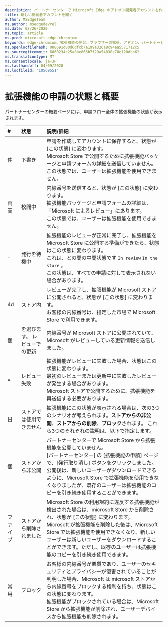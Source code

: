 ```yaml
---
description: パートナーセンターで Microsoft Edge のアドオン開発者アカウントを作成する手順。
title: 新しい開発者アカウントを開く
author: MSEdgeTeam
ms.author: msedgedevrel
ms.date: 02/26/2020
ms.topic: article
ms.prod: microsoft-edge-chromium
keywords: edge-chromium、拡張機能の開発、ブラウザーの拡張、アドオン、パートナーセンター、開発者
ms.openlocfilehash: 008691d80d6dfcb7a199a326a8c94aa5571712c5
ms.sourcegitcommit: 6860234c25a8be863b7f29a54838e78e120dbb62
ms.translationtype: MT
ms.contentlocale: ja-JP
ms.lasthandoff: 04/09/2020
ms.locfileid: "10569551"
---
```

# 拡張機能の申請の状態と概要  

パートナーセンターの概要ページには、申請フロー全体の拡張機能の状態が表示されます。  

| # |  状態 |  説明/詳細 |  
|:--- |:--- |:--- |  
| 件 |  下書き |  申請を作成してアカウントに保存すると、状態が [この状態] に変わります。  <br />  Microsoft Store で公開するために拡張機能パッケージと申請フォームの詳細を送信していません。  <br />  この状態では、ユーザーは拡張機能を使用できません。  |  
| 両面|  校閲中 |  内線番号を送信すると、状態が [この状態] に変わります。  <br />  拡張機能パッケージと申請フォームの詳細は、「Microsoft によるレビュー」にあります。  <br />  この状態では、ユーザーは拡張機能を使用できません。  |  
| -|  発行を待機中 |  拡張機能のレビューが正常に完了し、拡張機能を Microsoft Store に公開する準備ができたら、状態はこの状態に変わります。  <br />  これは、との間の中間状態です `In review` `In the store` 。  <br />  この状態は、すべての申請に対して表示されない場合があります。  |  
| 4d|  ストア内 |  レビューが完了し、拡張機能が Microsoft ストアに公開されると、状態が [この状態] に変わります。  <br />  お客様の内線番号は、指定した市場で Microsoft Store で利用できます。  |  
| 個 |  を選びます。  レビューでの更新 |  内線番号が Microsoft ストアに公開されていて、Microsoft がレビューしている更新情報を送信しました。  |  
| = |  レビュー失敗 |  拡張機能がレビューに失敗した場合、状態はこの状態に変わります。  <br />  最初のレビューまたは更新中に失敗したレビューが発生する場合があります。  <br />  Microsoft ストアで公開するために、拡張機能を再送信する必要があります。  |  
| 日 |  ストアでは使用できません |  拡張機能にこの状態が表示される場合は、次の3つのシナリオが考えられます。**ストアからの非公開**、**ストアからの削除**、**ブロック**されます。  これら3つのそれぞれの説明は、以下で指定します。  |  
| 個 |  ストアから非公開 |  パートナーセンターで Microsoft Store から拡張機能を公開していません。  <br />  [パートナーセンター] の [拡張機能の申請] ページで、[発行取り消し] ボタンをクリックしました。  <br />  公開後は、新しいユーザーがダウンロードできるように、Microsoft Store で拡張機能を使用できなくなりましたが、既存のユーザーは拡張機能のコピーを引き続き使用することができます。  |  
| ファイブ |  ストアから削除されました |  Microsoft Store の利用規約に違反する拡張機能が検出された場合は、microsoft Store から削除され、状態が [この状態] に変わります。  <br />  Microsoft が拡張機能を削除した後は、Microsoft Store では拡張機能を使用できなくなり、新しいユーザーは新しいユーザーをダウンロードすることができます。ただし、既存のユーザーは拡張機能のコピーを引き続き使用できます。  |  
| 常用 |  ブロック |  お客様の内線番号が悪質であり、ユーザーのセキュリティとプライバシーが侵害されていることが判明した場合、Microsoft は microsoft ストアから内線番号をブロックする権利を持ち、状態はこの状態に変わります。  <br />  拡張機能がブロックされている場合は、Microsoft Store から拡張機能が削除され、ユーザーデバイスから拡張機能も削除されます。  |  
